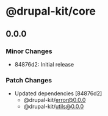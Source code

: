 # @drupal-kit/core

## 0.0.0

### Minor Changes

- 84876d2: Initial release

### Patch Changes

- Updated dependencies [84876d2]
  - @drupal-kit/error@0.0.0
  - @drupal-kit/utils@0.0.0
